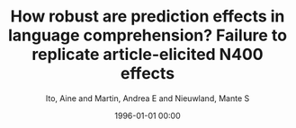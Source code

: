 ---
layout: post
title: How robust are prediction effects in language comprehension? Failure to replicate article-elicited N400 effects

date: 1996-01-01 00:00
author: Ito, Aine and Martin, Andrea E and Nieuwland, Mante S
journal: Language Cognition and Neuroscience

year: 2017
---